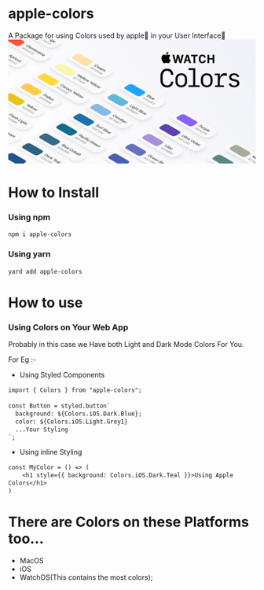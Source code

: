 # apple-colors
A Package for using Colors used by apple🍎 in your User Interface🌌
![Cover](https://github.com/haneenmahd/apple-colors/blob/master/Cover.png)

# How to Install
### Using npm
```
npm i apple-colors
```
### Using yarn
```
yard add apple-colors
```

# How to use
### Using Colors on Your Web App
Probably in this case we Have both Light and Dark Mode Colors For You.

For Eg :- 
- Using Styled Components

```
import { Colors } from "apple-colors";

const Button = styled.button`
  background: ${Colors.iOS.Dark.Blue};
  color: ${Colors.iOS.Light.Grey1}
  ...Your Styling
`;
```

- Using inline Styling
```
const MyColor = () => (
    <h1 style={{ background: Colors.iOS.Dark.Teal }}>Using Apple Colors</h1>
)
```

# There are Colors on these Platforms too...
- MacOS
- iOS
- WatchOS(This contains the most colors); 
